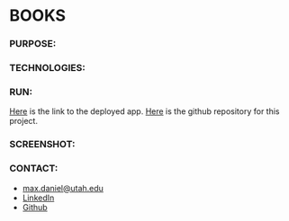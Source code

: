 # BOOKS

### PURPOSE:


### TECHNOLOGIES:


### RUN:
[Here]() is the link to the deployed app.  [Here](https://github.com/maxonemillion/books "Link to github repository") is the github repository for this project.

### SCREENSHOT:

### CONTACT:
* max.daniel@utah.edu
* [LinkedIn](https://www.linkedin.com/in/maximilian-daniel1/ "Link to LinkedIn page")
* [Github](https://github.com/maxonemillion "Link to Github page")
